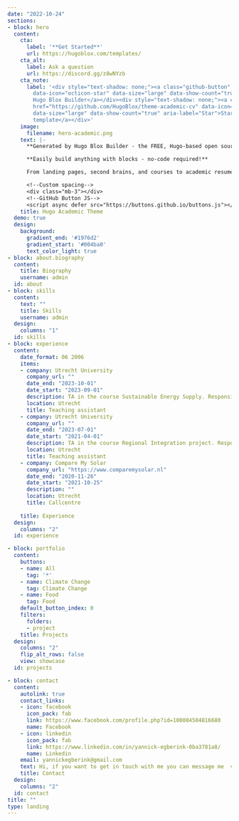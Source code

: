 ```yaml
---
date: "2022-10-24"
sections:
- block: hero
  content:
    cta:
      label: '**Get Started**'
      url: https://hugoblox.com/templates/
    cta_alt:
      label: Ask a question
      url: https://discord.gg/z8wNYzb
    cta_note:
      label: '<div style="text-shadow: none;"><a class="github-button" href="https://github.com/HugoBlox/hugo-blox-builder"
        data-icon="octicon-star" data-size="large" data-show-count="true" aria-label="Star">Star
        Hugo Blox Builder</a></div><div style="text-shadow: none;"><a class="github-button"
        href="https://github.com/HugoBlox/theme-academic-cv" data-icon="octicon-star"
        data-size="large" data-show-count="true" aria-label="Star">Star the Academic
        template</a></div>'
    image:
      filename: hero-academic.png
    text: |-
      **Generated by Hugo Blox Builder - the FREE, Hugo-based open source website builder trusted by 500,000+ sites.**

      **Easily build anything with blocks - no-code required!**

      From landing pages, second brains, and courses to academic resumés, conferences, and tech blogs.

      <!--Custom spacing-->
      <div class="mb-3"></div>
      <!--GitHub Button JS-->
      <script async defer src="https://buttons.github.io/buttons.js"></script>
    title: Hugo Academic Theme
  demo: true
  design:
    background:
      gradient_end: '#1976d2'
      gradient_start: '#004ba0'
      text_color_light: true
- block: about.biography
  content:
    title: Biography
    username: admin
  id: about
- block: skills
  content:
    text: ""
    title: Skills
    username: admin
  design:
    columns: "1"
  id: skills
- block: experience
  content:
    date_format: 06 2006
    items:
    - company: Utrecht University
      company_url: ""
      date_end: "2023-10-01"
      date_start: "2023-09-01"
      description: TA in the course Sustainable Energy Supply. Responsibilities included teaching in tutorials, and guiding assignments.
      location: Utrecht
      title: Teaching assistant
    - company: Utrecht University
      company_url: ""
      date_end: "2023-07-01"
      date_start: "2021-04-01"
      description: TA in the course Regional Integration project. Responsibilities included preparation of fieldwork equipment and teaching students on how to use it.
      location: Utrecht
      title: Teaching assistant
    - company: Compare My Solar
      company_url: "https://www.comparemysolar.nl"
      date_end: "2020-11-26"
      date_start: "2021-10-25"
      description: ""
      location: Utrecht
      title: Callcentre
  
    title: Experience
  design:
    columns: "2"
  id: experience

- block: portfolio
  content:
    buttons:
    - name: All
      tag: '*'
    - name: Climate Change
      tag: Climate Change
    - name: Food
      tag: Food
    default_button_index: 0
    filters:
      folders:
      - project
    title: Projects
  design:
    columns: "2"
    flip_alt_rows: false
    view: showcase
  id: projects

- block: contact
  content:
    autolink: true
    contact_links:
    - icon: facebook
      icon_pack: fab
      link: https://www.facebook.com/profile.php?id=100004504816680
      name: Facebook
    - icon: linkedin
      icon_pack: fab
      link: https://www.linkedin.com/in/yannick-egberink-0ba3781a8/
      name: Linkedin
    email: yannickegberink@gmail.com
    text: Hi, if you want to get in touch with me you can message me  via Facebook, Linkedin, or email.
    title: Contact
  design:
    columns: "2"
  id: contact
title: ""
type: landing
---
```

